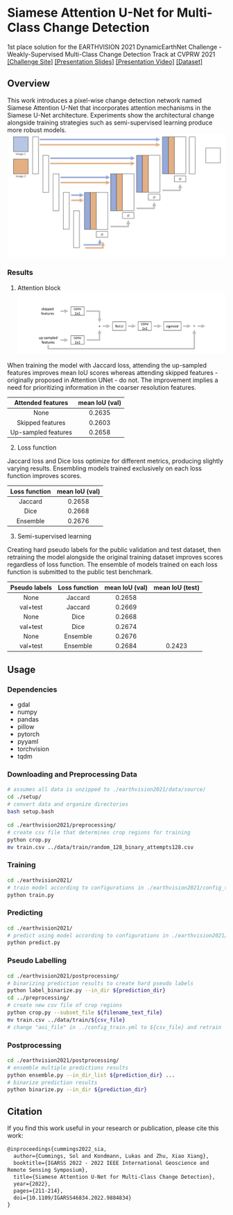 # Siamese Attention U-Net for Multi-Class Change Detection
1st place solution for the EARTHVISION 2021 DynamicEarthNet Challenge - Weakly-Supervised Multi-Class Change Detection Track at CVPRW 2021  
[[Challenge Site]](https://competitions.codalab.org/competitions/30441)
[[Presentation Slides]](./examples/earthvision2021_presentation.pdf)
[[Presentation Video]](https://youtu.be/nrntHeY8vtg?t=11994)
[[Dataset]](https://competitions.codalab.org/competitions/30441#participate)

## Overview
This work introduces a pixel-wise change detection network named Siamese Attention U-Net that incorporates attention mechanisms in the Siamese U-Net architecture. Experiments show the architectural change alongside training strategies such as semi-supervised learning produce more robust models.  
![Siamese Attention U-Net](./examples/siamese_attention_unet.png)

### Results
1. Attention block  
![Proposed Attention Block](./examples/attention_block_proposed.png)

When training the model with Jaccard loss, attending the up-sampled features improves mean IoU scores whereas attending skipped features - originally proposed in Attention UNet - do not. The improvement implies a need for prioritizing information in the coarser resolution features.

|Attended features|mean IoU (val)|
|:-:|:-:|
|None|0.2635|
|Skipped features|0.2603|
|Up-sampled features|0.2658|

2. Loss function  

Jaccard loss and Dice loss optimize for different metrics, producing slightly varying results. Ensembling models trained exclusively on each loss function improves scores.

|Loss function|mean IoU (val)|
|:-:|:-:|
|Jaccard|0.2658|
|Dice|0.2668|
|Ensemble|0.2676|

3. Semi-supervised learning  

Creating hard pseudo labels for the public validation and test dataset, then retraining the model alongside the original training dataset improves scores regardless of loss function. The ensemble of models trained on each loss function is submitted to the public test benchmark.

|Pseudo labels|Loss function|mean IoU (val)|mean IoU (test)|
|:-:|:-:|:-:|:-:|
|None|Jaccard|0.2658||
|val+test|Jaccard|0.2669||
|None|Dice|0.2668|
|val+test|Dice|0.2674||
|None|Ensemble|0.2676||
|val+test|Ensemble|0.2684|0.2423|


## Usage
### Dependencies
- gdal
- numpy
- pandas
- pillow
- pytorch
- pyyaml
- torchvision
- tqdm

### Downloading and Preprocessing Data
```bash
# assumes all data is unzipped to ./earthvision2021/data/source/
cd ./setup/
# convert data and organize directories
bash setup.bash
```
```bash
cd ./earthvision2021/preprocessing/
# create csv file that determines crop regions for training
python crop.py
mv train.csv ../data/train/random_128_binary_attempts128.csv
```

### Training
```bash
cd ./earthvision2021/
# train model according to configurations in ./earthvision2021/config_train.yml
python train.py
```

### Predicting
```bash
cd ./earthvision2021/
# predict using model according to configurations in ./earthvision2021/config_predict.yml
python predict.py
```

### Pseudo Labelling 
```bash
cd ./earthvision2021/postprocessing/
# binarizing prediction results to create hard pseudo labels
python label_binarize.py --in_dir ${prediction_dir}
cd ../preprocessing/
# create new csv file of crop regions
python crop.py --subset_file ${filename_text_file}
mv train.csv ../data/train/${csv_file}
# change "aoi_file" in ../config_train.yml to ${csv_file} and retrain
```

### Postprocessing
```bash
cd ./earthvision2021/postprocessing/
# ensemble multiple predictions results
python ensemble.py --in_dir_list ${prediction_dir} ...
# binarize prediction results
python binarize.py --in_dir ${prediction_dir}
```

## Citation
If you find this work useful in your research or publication, please cite this work:
```TeX
@inproceedings{cummings2022_sia,
  author={Cummings, Sol and Kondmann, Lukas and Zhu, Xiao Xiang},
  booktitle={IGARSS 2022 - 2022 IEEE International Geoscience and Remote Sensing Symposium},
  title={Siamese Attention U-Net for Multi-Class Change Detection},
  year={2022},
  pages={211-214},
  doi={10.1109/IGARSS46834.2022.9884834}
}
```
